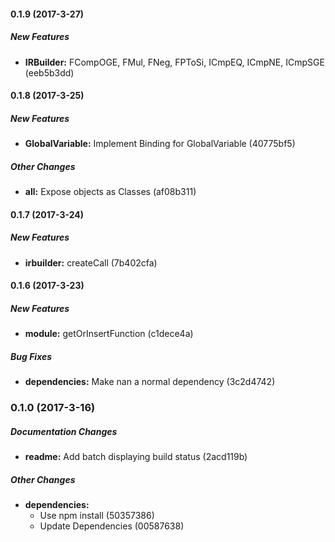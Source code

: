 #### 0.1.9 (2017-3-27)

##### New Features

* **IRBuilder:** FCompOGE, FMul, FNeg, FPToSi, ICmpEQ, ICmpNE, ICmpSGE (eeb5b3dd)

#### 0.1.8 (2017-3-25)

##### New Features

* **GlobalVariable:** Implement Binding for GlobalVariable (40775bf5)

##### Other Changes

* **all:** Expose objects as Classes (af08b311)

#### 0.1.7 (2017-3-24)

##### New Features

* **irbuilder:** createCall (7b402cfa)

#### 0.1.6 (2017-3-23)

##### New Features

* **module:** getOrInsertFunction (c1dece4a)

##### Bug Fixes

* **dependencies:** Make nan a normal dependency (3c2d4742)

### 0.1.0 (2017-3-16)

##### Documentation Changes

* **readme:** Add batch displaying build status (2acd119b)

##### Other Changes

* **dependencies:**
  * Use npm install (50357386)
  * Update Dependencies (00587638)

